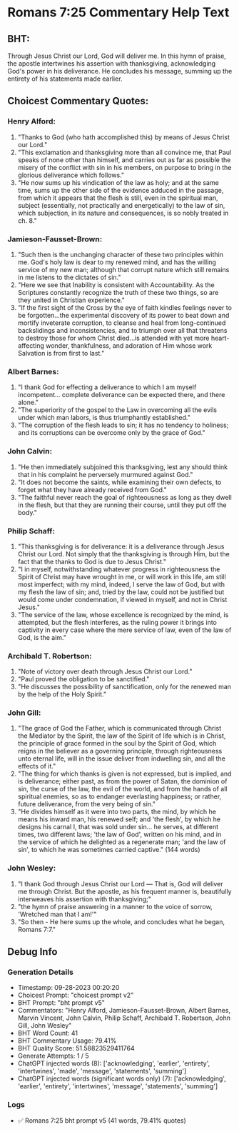 # Romans 7:25 Commentary Help Text

## BHT:
Through Jesus Christ our Lord, God will deliver me. In this hymn of praise, the apostle intertwines his assertion with thanksgiving, acknowledging God's power in his deliverance. He concludes his message, summing up the entirety of his statements made earlier.

## Choicest Commentary Quotes:
### Henry Alford:
1. "Thanks to God (who hath accomplished this) by means of Jesus Christ our Lord."
2. "This exclamation and thanksgiving more than all convince me, that Paul speaks of none other than himself, and carries out as far as possible the misery of the conflict with sin in his members, on purpose to bring in the glorious deliverance which follows."
3. "He now sums up his vindication of the law as holy; and at the same time, sums up the other side of the evidence adduced in the passage, from which it appears that the flesh is still, even in the spiritual man, subject (essentially, not practically and energetically) to the law of sin, which subjection, in its nature and consequences, is so nobly treated in ch. 8."

### Jamieson-Fausset-Brown:
1. "Such then is the unchanging character of these two principles within me. God's holy law is dear to my renewed mind, and has the willing service of my new man; although that corrupt nature which still remains in me listens to the dictates of sin."
2. "Here we see that Inability is consistent with Accountability. As the Scriptures constantly recognize the truth of these two things, so are they united in Christian experience."
3. "If the first sight of the Cross by the eye of faith kindles feelings never to be forgotten...the experimental discovery of its power to beat down and mortify inveterate corruption, to cleanse and heal from long-continued backslidings and inconsistencies, and to triumph over all that threatens to destroy those for whom Christ died...is attended with yet more heart-affecting wonder, thankfulness, and adoration of Him whose work Salvation is from first to last."

### Albert Barnes:
1. "I thank God for effecting a deliverance to which I am myself incompetent... complete deliverance can be expected there, and there alone."
2. "The superiority of the gospel to the Law in overcoming all the evils under which man labors, is thus triumphantly established."
3. "The corruption of the flesh leads to sin; it has no tendency to holiness; and its corruptions can be overcome only by the grace of God."

### John Calvin:
1. "He then immediately subjoined this thanksgiving, lest any should think that in his complaint he perversely murmured against God."
2. "It does not become the saints, while examining their own defects, to forget what they have already received from God."
3. "The faithful never reach the goal of righteousness as long as they dwell in the flesh, but that they are running their course, until they put off the body."

### Philip Schaff:
1. "This thanksgiving is for deliverance: it is a deliverance through Jesus Christ our Lord. Not simply that the thanksgiving is through Him, but the fact that the thanks to God is due to Jesus Christ."
2. "I in myself, notwithstanding whatever progress in righteousness the Spirit of Christ may have wrought in me, or will work in this life, am still most imperfect; with my mind, indeed, I serve the law of God, but with my flesh the law of sin; and, tried by the law, could not be justified but would come under condemnation, if viewed in myself, and not in Christ Jesus."
3. "The service of the law, whose excellence is recognized by the mind, is attempted, but the flesh interferes, as the ruling power it brings into captivity in every case where the mere service of law, even of the law of God, is the aim."

### Archibald T. Robertson:
1. "Note of victory over death through Jesus Christ our Lord."
2. "Paul proved the obligation to be sanctified."
3. "He discusses the possibility of sanctification, only for the renewed man by the help of the Holy Spirit."

### John Gill:
1. "The grace of God the Father, which is communicated through Christ the Mediator by the Spirit, the law of the Spirit of life which is in Christ, the principle of grace formed in the soul by the Spirit of God, which reigns in the believer as a governing principle, through righteousness unto eternal life, will in the issue deliver from indwelling sin, and all the effects of it."
2. "The thing for which thanks is given is not expressed, but is implied, and is deliverance; either past, as from the power of Satan, the dominion of sin, the curse of the law, the evil of the world, and from the hands of all spiritual enemies, so as to endanger everlasting happiness; or rather, future deliverance, from the very being of sin."
3. "He divides himself as it were into two parts, the mind, by which he means his inward man, his renewed self; and 'the flesh', by which he designs his carnal I, that was sold under sin... he serves, at different times, two different laws; 'the law of God', written on his mind, and in the service of which he delighted as a regenerate man; 'and the law of sin', to which he was sometimes carried captive." (144 words)

### John Wesley:
1. "I thank God through Jesus Christ our Lord — That is, God will deliver me through Christ. But the apostle, as his frequent manner is, beautifully interweaves his assertion with thanksgiving;"
2. "the hymn of praise answering in a manner to the voice of sorrow, 'Wretched man that I am!'"
3. "So then - He here sums up the whole, and concludes what he began, Romans 7:7."


## Debug Info
### Generation Details
- Timestamp: 09-28-2023 00:20:20
- Choicest Prompt: "choicest prompt v2"
- BHT Prompt: "bht prompt v5"
- Commentators: "Henry Alford, Jamieson-Fausset-Brown, Albert Barnes, Marvin Vincent, John Calvin, Philip Schaff, Archibald T. Robertson, John Gill, John Wesley"
- BHT Word Count: 41
- BHT Commentary Usage: 79.41%
- BHT Quality Score: 51.58823529411764
- Generate Attempts: 1 / 5
- ChatGPT injected words (8):
	['acknowledging', 'earlier', 'entirety', 'intertwines', 'made', 'message', 'statements', 'summing']
- ChatGPT injected words (significant words only) (7):
	['acknowledging', 'earlier', 'entirety', 'intertwines', 'message', 'statements', 'summing']

### Logs
- ✅ Romans 7:25 bht prompt v5 (41 words, 79.41% quotes)